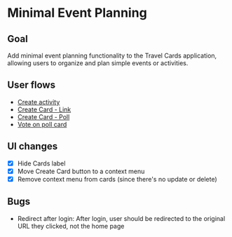 # Minimal Event Planning

## Goal

Add minimal event planning functionality to the Travel Cards application, allowing users to organize and plan simple events or activities.

## User flows

- [Create activity](../flows/create-activity.md)
- [Create Card - Link](../flows/create-card-link.md)
- [Create Card - Poll](../flows/create-card-poll.md)
- [Vote on poll card](../flows/vote-on-poll-card.md)

## UI changes

- [x] Hide Cards label
- [x] Move Create Card button to a context menu
- [x] Remove context menu from cards (since there's no update or delete)

## Bugs

- Redirect after login: After login, user should be redirected to the original URL they clicked, not the home page
